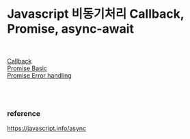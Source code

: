 # Javascript 비동기처리 Callback, Promise, async-await<br>
<br>

[Callback](./studies/Callback.md)<br>
[Promise Basic](./studies/Promise.md)<br>
[Promise Error handling](./studies/PromiseErrorHandling.md)<br>

<br><br>

### reference
https://javascript.info/async
